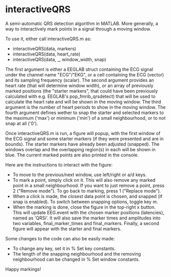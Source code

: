 # interactiveQRS
A semi-automatic QRS detection algorithm in MATLAB. More generally, a way to interactively mark points in a signal through a moving window.

To use it, either call interactiveQRS.m as:
- interactiveQRS(data, markers)
- interactiveQRS(data, heart_rate)
- interactiveQRS(data, _, window_width, snap)

The first argument is either a EEGLAB struct containing the ECG signal under the channel name "ECG"/"EKG", or a cell containing the ECG (vector) and its sampling frequency (scalar).
The second argument provides an heart rate (that will determine window width), or an array of previously marked positions (the "starter markers", that could have been previously calculated with e.g. EEGLAB's pop_fmrib_qrsdetect) that will be used to calculate the heart rate and will be shown in the moving window.
The third argument is the number of heart periods to show in the moving window.
The fourth argument defines wether to snap the starter and selected markers to the maximum ('max') or minimum ('min') of a small neighbourhood, or to not snap at all ('0').

Once interactiveQRS.m is run, a figure will popup, with the first window of the ECG signal and some starter markers (if they were presented and are in bounds). The starter markers have already been adjusted (snapped). The windows overlap and the overlapping region(s) in each will be shown in blue. The current marked points are also printed in the console. 

Here are the instructions to interact with the figure:
- To move to the previous/next window, use left/right or a/d keys.
- To mark a point, simply click on it. This will also remove any marked point in a small neighbourhood. If you want to just remove a point, press 2 ("Remove mode"). To go back to marking, press 1 ("Replace mode").
- When a click is made, the closest data point is chosen, and snapped (if snap is enabled). To switch between snapping options, toggle key m.
- When the marking is done, close the figure in the top-right x button. This will update EEG.event with the chosen marker positions (latencies), named as 'QRSi'. It will also save the marker times and amplitudes into two variables, final_marker_times and final_markers. Finally, a second figure will appear with the starter and final markers.

Some changes to the code can also be easily made:
- To change any key, set it in % Set key constants.
- The length of the snapping neighbourhood and the removing neighbourhood can be changed in % Set window constants.

Happy markings!
